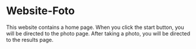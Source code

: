 # Website-Foto
This website contains a home page. When you click the start button, you will be directed to the photo page. After taking a photo, you will be directed to the results page.
